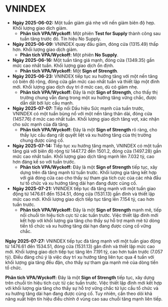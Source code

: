 # VNINDEX

- **Ngày 2025-06-02:** Một tuần giảm giá nhẹ với nến giảm biên độ hẹp. Khối lượng giao dịch giảm.
    - **Phân tích VPA/Wyckoff:** Một phiên **Test for Supply** thành công sau tuần tăng trước đó. Tín hiệu No Supply.
- **Ngày 2025-06-09:** VNINDEX quay đầu giảm, đóng cửa (1315.49) thấp hơn. Khối lượng giao dịch giảm.
    - **Phân tích VPA/Wyckoff:** Một phiên **No Supply**.
- **Ngày 2025-06-16:** Một tuần tăng giá mạnh, đóng cửa (1349.35) gần mức cao nhất tuần. Khối lượng giao dịch ổn định.
    - **Phân tích VPA/Wyckoff:** Một **Sign of Strength**.
- **Ngày 2025-06-23:** VNINDEX tiếp tục xu hướng tăng với một nến tăng có biên độ rộng, đóng cửa gần mức cao nhất tuần và thiết lập một đỉnh mới. Khối lượng giao dịch duy trì ở mức cao, dù có giảm nhẹ.
    - **Phân tích VPA/Wyckoff:** Đây là một **Sign of Strength**, cho thấy thị trường chung vẫn đang trong một xu hướng tăng vững chắc, được dẫn dắt bởi lực cầu mạnh.
- **Ngày 2025-07-07:** Tiếp nối Dấu hiệu Sức mạnh của tuần trước, VNINDEX có một tuần bùng nổ với một nến tăng thân dài, đóng cửa (1457.76) ở mức cao nhất tuần. Khối lượng giao dịch tăng vọt, xác nhận cho sức mạnh của đà tăng.
    - **Phân tích VPA/Wyckoff:** Đây là một **Sign of Strength** rõ ràng, cho thấy lực cầu đang rất quyết liệt và xu hướng tăng của thị trường chung được củng cố.
- **Ngày 2025-07-14:** Tiếp tục xu hướng tăng mạnh, VNINDEX có một tuần tăng giá với biên độ rộng từ 1447.72 đến 1501.2, đóng cửa (1497.28) gần mức cao nhất tuần. Khối lượng giao dịch tăng mạnh lên 7.032 tỷ, cao hơn đáng kể so với tuần trước.
    - **Phân tích VPA/Wyckoff:** Đây là một **Sign of Strength** tiếp tục, xây dựng trên đà tăng mạnh từ tuần trước. Khối lượng gia tăng kết hợp với giá đóng cửa cao cho thấy sự tham gia tích cực của các nhà đầu tư tổ chức và xu hướng tăng dài hạn đang được củng cố.
- **Ngày 2025-07-21:** VNINDEX tiếp tục đà tăng mạnh với một tuần giao động từ 1476.61 đến 1534.51, đóng cửa (1531.13) gần đỉnh và thiết lập mức cao mới. Khối lượng giao dịch tiếp tục tăng lên 7.154 tỷ, cao hơn tuần trước.
    - **Phân tích VPA/Wyckoff:** Đây là một **Sign of Strength** mạnh mẽ, tiếp nối chuỗi tín hiệu tích cực từ các tuần trước. Việc thiết lập đỉnh mới kết hợp với khối lượng gia tăng cho thấy sự hỗ trợ mạnh mẽ từ dòng tiền tổ chức và xu hướng tăng dài hạn đang được củng cố vững chắc.


**Ngày 2025-07-27:** VNINDEX tiếp tục đà tăng mạnh với một tuần giao động từ 1476.61 đến 1534.51, đóng cửa (1531.13) gần đỉnh và thiết lập mức cao mới. Khối lượng giao dịch tiếp tục tăng lên 7.191 tỷ, cao hơn tuần trước (7.057 tỷ). Điều đáng chú ý là việc duy trì xu hướng tăng liên tục qua 4 tuần với khối lượng gia tăng đều đặn, cho thấy sự tham gia mạnh mẽ của dòng tiền tổ chức.

**Phân tích VPA/Wyckoff:** Đây là một **Sign of Strength** tiếp tục, xây dựng trên chuỗi tín hiệu tích cực từ các tuần trước. Việc thiết lập đỉnh mới kết hợp với khối lượng gia tăng cho thấy sự hỗ trợ vững chắc từ lực cầu tổ chức và xu hướng tăng dài hạn đang được củng cố. Tuy nhiên, cần theo dõi khả năng xuất hiện tín hiệu điều chỉnh ở vùng cao sau chuỗi tăng mạnh liên tiếp.
